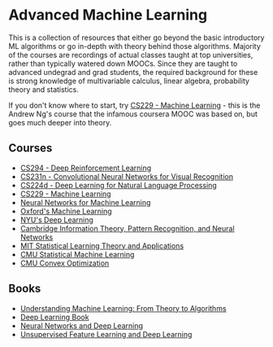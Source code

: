 # Advanced Machine Learning

This is a collection of resources that either go beyond the basic introductory ML algorithms or go in-depth with theory behind those algorithms. Majority of the courses are recordings of actual classes taught at top universities, rather than typically watered down MOOCs. Since they are taught to advanced undegrad and grad students, the required background for these is strong knowledge of multivariable calculus, linear algebra, probability theory and statistics.

If you don't know where to start, try [CS229 - Machine Learning](https://see.stanford.edu/Course/CS229) - this is the Andrew Ng's course that the infamous coursera MOOC was based on, but goes much deeper into theory.

## Courses

* [CS294 - Deep Reinforcement Learning](http://rail.eecs.berkeley.edu/deeprlcourse/)
* [CS231n - Convolutional Neural Networks for Visual Recognition](http://cs231n.stanford.edu/)
* [CS224d - Deep Learning for Natural Language Processing](http://cs224d.stanford.edu/)
* [CS229 - Machine Learning](https://see.stanford.edu/Course/CS229)
* [Neural Networks for Machine Learning](https://www.coursera.org/course/neuralnets)
* [Oxford's Machine Learning](https://www.cs.ox.ac.uk/people/nando.defreitas/machinelearning/)
* [NYU's Deep Learning](http://cilvr.nyu.edu/doku.php?id=deeplearning:slides:start)
* [Cambridge Information Theory, Pattern Recognition, and Neural Networks](http://www.inference.org.uk/itprnn_lectures/)
* [MIT Statistical Learning Theory and Applications](http://www.mit.edu/~9.520/fall15/index.html)
* [CMU Statistical Machine Learning](http://www.mit.edu/~9.520/fall15/index.html)
* [CMU Convex Optimization](http://www.stat.cmu.edu/~ryantibs/convexopt-S15/)

## Books

* [Understanding Machine Learning: From Theory to Algorithms](http://www.cs.huji.ac.il/~shais/UnderstandingMachineLearning/)
* [Deep Learning Book](http://www.deeplearningbook.org/)
* [Neural Networks and Deep Learning](http://neuralnetworksanddeeplearning.com/)
* [Unsupervised Feature Learning and Deep Learning](http://ufldl.stanford.edu/wiki/index.php/UFLDL_Tutorial)
